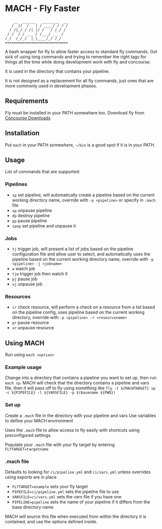 # MACH - Fly Faster
```
    __  ______   ________  __
   /  |/  /   | / ____/ / / /
  / /|_/ / /| |/ /   / /_/ /
 / /  / / ___ / /___/ __  /
/_/  /_/_/  |_\____/_/ /_/
=============================
```
A bash wrapper for fly to allow faster access to standard fly commands. Got sick of using long commands and trying to remember the right tags for things all the time while doing development work with fly and concourse.

It is used in the directory that contains your pipeline.

It is not designed as a replacement for all fly commands, just ones that are more commonly used in development phases.

## Requirements
Fly must be installed in your PATH somewhere too. Download fly from [Concourse Downloads](https://concourse.ci/downloads.html)

## Installation
Put `mach` in your PATH somewhere, `~/bin` is a good spot if it is in your PATH.

## Usage
List of commands that are supported:
### Pipelines
* `sp` set pipeline, will automatically create a pipeline based on the current working directory name, override with `-p <pipeline>` or specify in `.mach` file
* `up` unpause pipeline
* `dp` destroy pipeline
* `pp` pause pipeline
* `spup` set pipeline and unpause it

### Jobs
* `tj` trigger job, will present a list of jobs based on the pipeline configuration file and allow user to select, and automatically uses the pipeline based on the current working directory name, override with `-p <pipeline> -j <jobname>`
* `w` watch job
* `tjw` trigger job then watch it
* `pj` pause job
* `uj` unpause job

### Resources
* `cr` check resource, will perform a check on a resource from a list based on the pipeline config, uses pipeline based on the current working directory, override with `-p <pipeline> -r <resourcename>`
* `pr` pause resource
* `ur` unpause resource

## Using MACH
Run using `mach <option>`

### Example usage
Change into a directory that contains a pipeline you want to set up, then run `mach sp`. MACH will check that the directory contains a pipeline and vars file, then it will pass off to fly using something like `fly -t ${MACHTARGET} sp -c ${PIPEFILE} -l ${VARSFILE} -p $(basename ${PWD})`

### Set up
Create a `.mach` file in the directory with your pipeline and vars
Use variables to define your MACH environment

Uses the `.mach` file to allow access to fly easily with shortcuts using preconfigured settings.

Populate your `.mach` file with your fly target by entering `FLYTARGET=targetname`

### .mach file
Defaults to looking for `ci/pipeline.yml` and `ci/vars.yml` unless overrides using exports are in place

* `FLYTARGET=example` sets your fly target
* `PIPEFILE=ci/pipeline.yml` sets the pipeline file to use
* `VARSFILE=ci/vars.yml` sets the vars file if you have one
* `PIPELINE=pipeline` sets the name of your pipeline if it differs from the base directory name

MACH will source this file when executed from within the directory it is contained, and use the options defined inside.
